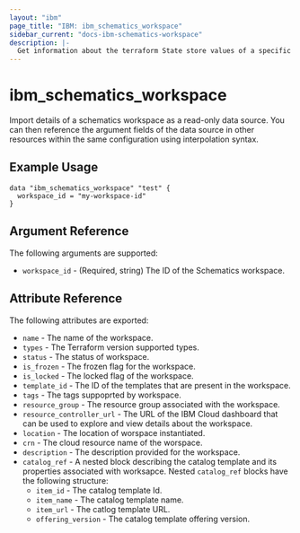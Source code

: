 ```yaml
---
layout: "ibm"
page_title: "IBM: ibm_schematics_workspace"
sidebar_current: "docs-ibm-schematics-workspace"
description: |-
  Get information about the terraform State store values of a specific template in a Schematics Workspace .
---
```


# ibm\_schematics_workspace


Import details of a schematics workspace as a read-only data source. You can then reference the argument fields of the data source in other resources within the same configuration using interpolation syntax.


## Example Usage

```hcl
data "ibm_schematics_workspace" "test" {
  workspace_id = "my-workspace-id"
}
```

## Argument Reference

The following arguments are supported:

* `workspace_id` - (Required, string) The ID of the Schematics workspace.

## Attribute Reference

The following attributes are exported:

* `name` - The name of the workspace.
* `types` - The Terraform version supported types.
* `status` - The status of workspace.
* `is_frozen` - The frozen flag for the workspace.
* `is_locked` -  The locked flag of the workspace.
* `template_id` - The ID of the templates that are present in the workspace.
* `tags` - The tags suppoprted by workspace.
* `resource_group` - The resource group associated with the workspace.
* `resource_controller_url` - The URL of the IBM Cloud dashboard that can be used to explore and view details about the workspace.
* `location` - The location of worspace instantiated.
* `crn` - The cloud resource name of the worspace.
* `description` - The description provided for the workspace.
* `catalog_ref` - A nested block describing the catalog template and its properties associated with worksapce. Nested `catalog_ref` blocks have the following structure:
  * `item_id` - The catalog template Id.
  * `item_name` - The catalog template name.
  * `item_url` - The catlog template URL.
  * `offering_version` - The catalog template offering version.

